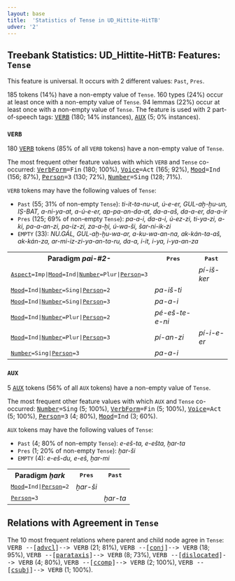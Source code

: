 ```yaml
---
layout: base
title:  'Statistics of Tense in UD_Hittite-HitTB'
udver: '2'
---
```


## Treebank Statistics: UD_Hittite-HitTB: Features: `Tense`

This feature is universal.
It occurs with 2 different values: `Past`, `Pres`.

185 tokens (14%) have a non-empty value of `Tense`.
160 types (24%) occur at least once with a non-empty value of `Tense`.
94 lemmas (22%) occur at least once with a non-empty value of `Tense`.
The feature is used with 2 part-of-speech tags: <tt><a href="hit_hittb-pos-VERB.html">VERB</a></tt> (180; 14% instances), <tt><a href="hit_hittb-pos-AUX.html">AUX</a></tt> (5; 0% instances).

### `VERB`

180 <tt><a href="hit_hittb-pos-VERB.html">VERB</a></tt> tokens (85% of all `VERB` tokens) have a non-empty value of `Tense`.

The most frequent other feature values with which `VERB` and `Tense` co-occurred: <tt><a href="hit_hittb-feat-VerbForm.html">VerbForm</a></tt><tt>=Fin</tt> (180; 100%), <tt><a href="hit_hittb-feat-Voice.html">Voice</a></tt><tt>=Act</tt> (165; 92%), <tt><a href="hit_hittb-feat-Mood.html">Mood</a></tt><tt>=Ind</tt> (156; 87%), <tt><a href="hit_hittb-feat-Person.html">Person</a></tt><tt>=3</tt> (130; 72%), <tt><a href="hit_hittb-feat-Number.html">Number</a></tt><tt>=Sing</tt> (128; 71%).

`VERB` tokens may have the following values of `Tense`:

* `Past` (55; 31% of non-empty `Tense`): <em>ti-it-ta-nu-ut, ú-e-er, GUL-aḫ-ḫu-un, IṢ-BAT, a-ni-ya-at, a-ú-e-er, ap-pa-an-da-at, da-a-aš, da-a-er, da-a-ir</em>
* `Pres` (125; 69% of non-empty `Tense`): <em>pa-a-i, da-a-i, ú-ez-zi, ti-ya-zi, a-ki, pa-a-an-zi, pa-iz-zi, za-a-ḫi, ú-wa-ši, šar-ni-ik-zi</em>
* `EMPTY` (33): <em>NU.GÁL, GUL-aḫ-ḫu-wa-ar, a-ku-wa-an-na, ak-kán-ta-aš, ak-kán-za, ar-mi-iz-zi-ya-an-ta-ru, da-a, i-it, i-ya, i-ya-an-za</em>

<table>
  <tr><th>Paradigm <i>pai-#2-</i></th><th><tt>Pres</tt></th><th><tt>Past</tt></th></tr>
  <tr><td><tt><tt><a href="hit_hittb-feat-Aspect.html">Aspect</a></tt><tt>=Imp</tt>|<tt><a href="hit_hittb-feat-Mood.html">Mood</a></tt><tt>=Ind</tt>|<tt><a href="hit_hittb-feat-Number.html">Number</a></tt><tt>=Plur</tt>|<tt><a href="hit_hittb-feat-Person.html">Person</a></tt><tt>=3</tt></tt></td><td></td><td><em>pí-iš-ker</em></td></tr>
  <tr><td><tt><tt><a href="hit_hittb-feat-Mood.html">Mood</a></tt><tt>=Ind</tt>|<tt><a href="hit_hittb-feat-Number.html">Number</a></tt><tt>=Sing</tt>|<tt><a href="hit_hittb-feat-Person.html">Person</a></tt><tt>=2</tt></tt></td><td><em>pa-iš-ti</em></td><td></td></tr>
  <tr><td><tt><tt><a href="hit_hittb-feat-Mood.html">Mood</a></tt><tt>=Ind</tt>|<tt><a href="hit_hittb-feat-Number.html">Number</a></tt><tt>=Sing</tt>|<tt><a href="hit_hittb-feat-Person.html">Person</a></tt><tt>=3</tt></tt></td><td><em>pa-a-i</em></td><td></td></tr>
  <tr><td><tt><tt><a href="hit_hittb-feat-Mood.html">Mood</a></tt><tt>=Ind</tt>|<tt><a href="hit_hittb-feat-Number.html">Number</a></tt><tt>=Plur</tt>|<tt><a href="hit_hittb-feat-Person.html">Person</a></tt><tt>=2</tt></tt></td><td><em>pé-eš-te-e-ni</em></td><td></td></tr>
  <tr><td><tt><tt><a href="hit_hittb-feat-Mood.html">Mood</a></tt><tt>=Ind</tt>|<tt><a href="hit_hittb-feat-Number.html">Number</a></tt><tt>=Plur</tt>|<tt><a href="hit_hittb-feat-Person.html">Person</a></tt><tt>=3</tt></tt></td><td><em>pí-an-zi</em></td><td><em>pí-i-e-er</em></td></tr>
  <tr><td><tt><tt><a href="hit_hittb-feat-Number.html">Number</a></tt><tt>=Sing</tt>|<tt><a href="hit_hittb-feat-Person.html">Person</a></tt><tt>=3</tt></tt></td><td><em>pa-a-i</em></td><td></td></tr>
</table>

### `AUX`

5 <tt><a href="hit_hittb-pos-AUX.html">AUX</a></tt> tokens (56% of all `AUX` tokens) have a non-empty value of `Tense`.

The most frequent other feature values with which `AUX` and `Tense` co-occurred: <tt><a href="hit_hittb-feat-Number.html">Number</a></tt><tt>=Sing</tt> (5; 100%), <tt><a href="hit_hittb-feat-VerbForm.html">VerbForm</a></tt><tt>=Fin</tt> (5; 100%), <tt><a href="hit_hittb-feat-Voice.html">Voice</a></tt><tt>=Act</tt> (5; 100%), <tt><a href="hit_hittb-feat-Person.html">Person</a></tt><tt>=3</tt> (4; 80%), <tt><a href="hit_hittb-feat-Mood.html">Mood</a></tt><tt>=Ind</tt> (3; 60%).

`AUX` tokens may have the following values of `Tense`:

* `Past` (4; 80% of non-empty `Tense`): <em>e-eš-ta, e-ešta, ḫar-ta</em>
* `Pres` (1; 20% of non-empty `Tense`): <em>ḫar-ši</em>
* `EMPTY` (4): <em>e-eš-du, e-eš, ḫar-mi</em>

<table>
  <tr><th>Paradigm <i>ḫark</i></th><th><tt>Pres</tt></th><th><tt>Past</tt></th></tr>
  <tr><td><tt><tt><a href="hit_hittb-feat-Mood.html">Mood</a></tt><tt>=Ind</tt>|<tt><a href="hit_hittb-feat-Person.html">Person</a></tt><tt>=2</tt></tt></td><td><em>ḫar-ši</em></td><td></td></tr>
  <tr><td><tt><tt><a href="hit_hittb-feat-Person.html">Person</a></tt><tt>=3</tt></tt></td><td></td><td><em>ḫar-ta</em></td></tr>
</table>

## Relations with Agreement in `Tense`

The 10 most frequent relations where parent and child node agree in `Tense`:
<tt>VERB --[<tt><a href="hit_hittb-dep-advcl.html">advcl</a></tt>]--> VERB</tt> (21; 81%),
<tt>VERB --[<tt><a href="hit_hittb-dep-conj.html">conj</a></tt>]--> VERB</tt> (18; 95%),
<tt>VERB --[<tt><a href="hit_hittb-dep-parataxis.html">parataxis</a></tt>]--> VERB</tt> (8; 73%),
<tt>VERB --[<tt><a href="hit_hittb-dep-dislocated.html">dislocated</a></tt>]--> VERB</tt> (4; 80%),
<tt>VERB --[<tt><a href="hit_hittb-dep-ccomp.html">ccomp</a></tt>]--> VERB</tt> (2; 100%),
<tt>VERB --[<tt><a href="hit_hittb-dep-csubj.html">csubj</a></tt>]--> VERB</tt> (1; 100%).


